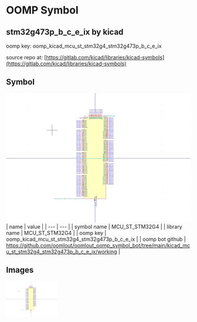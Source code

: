 # OOMP Symbol  
## stm32g473p_b_c_e_ix  by kicad  
  
oomp key: oomp_kicad_mcu_st_stm32g4_stm32g473p_b_c_e_ix  
  
source repo at: [https://gitlab.com/kicad/libraries/kicad-symbols](https://gitlab.com/kicad/libraries/kicad-symbols)  
## Symbol  
  
[![working.png](working_600.png)](working.png)  
| name | value | 
| --- | --- | 
| symbol name | MCU_ST_STM32G4 | 
| library name | MCU_ST_STM32G4 | 
| oomp key | oomp_kicad_mcu_st_stm32g4_stm32g473p_b_c_e_ix | 
| oomp bot github | https://github.com/oomlout/oomlout_oomp_symbol_bot/tree/main/kicad_mcu_st_stm32g4_stm32g473p_b_c_e_ix/working | 
## Images  
  
[![working.png](working_140.png)](working.png)  
